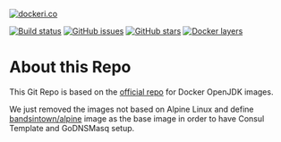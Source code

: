 [![dockeri.co](http://dockeri.co/image/bandsintown/openjdk)](https://hub.docker.com/r/bandsintown/openjdk/)

[![Build status](https://badge.buildkite.com/f78e045c0b561ba33f80f3c996ccfe89b49ade24b832f92bfd.svg)](https://buildkite.com/bandsintown/docker-openjdk)
[![GitHub issues](https://img.shields.io/github/issues/bandsintown/docker-openjdk.svg "GitHub issues")](https://github.com/bandsintown/docker-openjdk)
[![GitHub stars](https://img.shields.io/github/stars/bandsintown/docker-openjdk.svg "GitHub stars")](https://github.com/bandsintown/docker-openjdk)
[![Docker layers](https://images.microbadger.com/badges/image/bandsintown/openjdk.svg)](http://microbadger.com/images/bandsintown/openjdk)
	
	
# About this Repo

This Git Repo is based on the [official repo](https://github.com/docker-library/openjdk) for Docker OpenJDK images.

We just removed the images not based on Alpine Linux and define [bandsintown/alpine](https://github.com/bandsintown/docker-alpine) image as the base image in order 
to have Consul Template and GoDNSMasq setup.
 